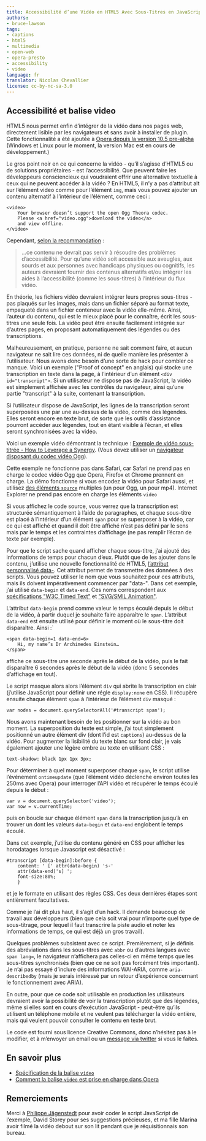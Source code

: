 ```yaml
---
title: Accessibilité d’une Vidéo en HTML5 Avec Sous-Titres en JavaScript
authors:
- bruce-lawson
tags:
- captions
- html5
- multimedia
- open-web
- opera-presto
- accessibility
- video
language: fr
translator: Nicolas Chevallier
license: cc-by-nc-sa-3.0
---
```


## Accessibilité et balise video

HTML5 nous permet enfin d’intégrer de la vidéo dans nos pages web, directement lisible par les navigateurs et sans avoir à installer de plugin. Cette fonctionnalité a été ajoutée à [Opera depuis la version 10.5 pre-alpha][1] (Windows et Linux pour le moment, la version Mac est en cours de développement.)

[1]: http://my.opera.com/desktopteam/blog/happy-new-year

Le gros point noir en ce qui concerne la vidéo - qu’il s’agisse d’HTML5 ou de solutions propriétaires - est l’accessibilité. Que peuvent faire les développeurs consciencieux qui voudraient offrir une alternative textuelle à ceux qui ne peuvent accéder à la vidéo ? En HTML5, il n’y a pas d’attribut alt sur l’élément video comme pour l’élément `img`, mais vous pouvez ajouter un contenu alternatif à l’intérieur de l’élément, comme ceci :

	<video>
		Your browser doesn’t support the open Ogg Theora codec.
		Please <a href="video.ogg">download the video</a>
		and view offline.
	</video>

Cependant, [selon la recommandation][2] :

[2]: http://dev.w3.org/html5/spec/video.html#video

> ...ce contenu ne devrait pas servir à résoudre des problèmes d’accessibilité. Pour qu’une vidéo soit accessible aux aveugles, aux sourds et aux personnes avec handicaps physiques ou cognitifs, les auteurs devraient fournir des contenus alternatifs et/ou intégrer les aides à l’accessibilité (comme les sous-titres) à l’intérieur du flux vidéo.

En théorie, les fichiers vidéo devraient intégrer leurs propres sous-titres - pas plaqués sur les images, mais dans un fichier séparé au format texte, empaqueté dans un fichier conteneur avec la vidéo elle-même. Ainsi, l’auteur du contenu, qui est le mieux placé pour le connaître, écrit les sous-titres une seule fois. La vidéo peut être ensuite facilement intégrée sur d’autres pages, en proposant automatiquement des légendes ou des transcriptions.

Malheureusement, en pratique, personne ne sait comment faire, et aucun navigateur ne sait lire ces données, ni de quelle manière les présenter à l’utilisateur. Nous avons donc besoin d’une sorte de hack pour combler ce manque. Voici un exemple ("Proof of concept" en anglais) qui stocke une transcription en texte dans la page, à l’intérieur d’un élément `<div id="transcript">`. Si un utilisateur ne dispose pas de JavaScript, la vidéo est simplement affichée avec les contrôles du navigateur, ainsi qu’une partie "transcript" à la suite, contenant la transcription.

Si l’utilisateur dispose de JavaScript, les lignes de la transcription seront superposées une par une au-dessus de la vidéo, comme des légendes. Elles seront encore en texte brut, de sorte que les outils d’assistance pourront accéder aux légendes, tout en étant visible à l’écran, et elles seront synchronisées avec la vidéo.

Voici un exemple vidéo démontrant la technique : [Exemple de vidéo sous-titrée - How to Leverage a Synergy][3]. (Vous devez utiliser un [navigateur disposant du codec vidéo Ogg][4]).

[3]: http://people.opera.com/brucel/demo/video/accessible-html5-video-captions.html
[4]: http://my.opera.com/desktopteam/blog/happy-new-year

Cette exemple ne fonctionne pas dans Safari, car Safari ne prend pas en charge le codec vidéo Ogg que Opera, Firefox et Chrome prennent en charge. La démo fonctionne si vous encodez la vidéo pour Safari aussi, et utilisez [des éléments `source`][5] multiples (un pour Ogg, un pour mp4). Internet Explorer ne prend pas encore en charge les éléments `video`

[5]: http://dev.w3.org/html5/spec/video.html#the-source-element

Si vous affichez le code source, vous verrez que la transcription est structurée sémantiquement à l’aide de paragraphes, et chaque sous-titre est placé à l’intérieur d’un élément `span` pour se superposer à la vidéo, car ce qui est affiché et quand il doit être affiché n’est pas défini par le sens mais par le temps et les contraintes d’affichage (ne pas remplir l’écran de texte par exemple).

Pour que le script sache quand afficher chaque sous-titre, j’ai ajouté des informations de temps pour chacun d’eux. Plutôt que de les ajouter dans le contenu, j’utilise une nouvelle fonctionnalité de HTML5, [l’attribut personnalisé data-][6]. Cet attribut permet de transmettre des données à des scripts. Vous pouvez utiliser le nom que vous souhaitez pour ces attributs, mais ils doivent impérativement commencer par "data-". Dans cet exemple, j’ai utilisé `data-begin` et `data-end`. Ces noms correspondent aux [spécifications "W3C Timed Text"][7] et ["SVG/SMIL Animation"][8].

[6]: http://dev.w3.org/html5/spec/dom.html#embedding-custom-non-visible-data
[7]: http://www.w3.org/TR/2009/CR-ttaf1-dfxp-20090924/#timing-attribute-vocabulary
[8]: http://www.w3.org/TR/SVG/animate.html#TimingAttributes

L’attribut `data-begin` prend comme valeur le temps écoulé depuis le début de la vidéo, à partir duquel je souhaite faire apparaître le `span`. L’attribut `data-end` est ensuite utilisé pour définir le moment où le sous-titre doit disparaître. Ainsi :`

	<span data-begin=1 data-end=6>
		Hi, my name’s Dr Archimedes Einstein…
	</span>

affiche ce sous-titre une seconde après le début de la vidéo, puis le fait disparaître 6 secondes après le début de la vidéo (donc 5 secondes d’affichage en tout).

Le script masque alors alors l’élément `div` qui abrite la transcription en clair (j’utilise JavaScript pour définir une régle `display:none` en CSS). Il récupère ensuite chaque élément `span` à l’intérieur de l’élément `div` masqué :

	var nodes = document.querySelectorAll('#transcript span');

Nous avons maintenant besoin de les positionner sur la vidéo au bon moment. La superposition du texte est simple, j’ai tout simplement positionné un autre élément div (dont l’id est `captions`) au-dessus de la vidéo. Pour augmenter la lisibilité du texte blanc sur fond clair, je vais également ajouter une légère ombre au texte en utilisant CSS :

	text-shadow: black 1px 1px 3px;

Pour déterminer à quel moment superposer chaque `span`, le script utilise l’événement `ontimeupdate` (que l’élément vidéo déclenche environ toutes les 250ms avec Opera) pour interroger l’API vidéo et récupérer le temps écoulé depuis le début :

	var v = document.querySelector('video');
	var now = v.currentTime;

puis on boucle sur chaque élément `span` dans la transcription jusqu’à en trouver un dont les valeurs `data-begin` et `data-end` englobent le temps écoulé.

Dans cet exemple, j’utilise du contenu généré en CSS pour afficher les horodatages lorsque Javascript est désactivé :

	#transcript [data-begin]:before {
		content: ' [' attr(data-begin) 's-'
		attr(data-end)'s] ';
		font-size:80%;
		}

et je le formate en utilisant des règles CSS. Ces deux dernières étapes sont entièrement facultatives.

Comme je l’ai dit plus haut, il s’agit d’un hack. Il demande beaucoup de travail aux développeurs (bien que cela soit vrai pour n’importe quel type de sous-titrage, pour lequel il faut transcrire la piste audio et noter les informations de temps, ce qui est déjà un gros travail).

Quelques problèmes subsistent avec ce script. Premièrement, si je définis des abréviations dans les sous-titres avec `abbr` ou d’autres langues avec `span lang=`, le navigateur n’affichera pas celles-ci en même temps que les sous-titres synchronisés (bien que ce ne soit pas forcément très important). Je n’ai pas essayé d’inclure des informations WAI-ARIA, comme `aria-describedby` (mais je serais intéressé par un retour d’expérience concernant le fonctionnement avec ARIA).

En outre, pour que ce code soit utilisable en production les utilisateurs devraient avoir la possibilité de voir la transcription plutôt que des légendes, même si elles sont en cours d’exécution JavaScript - peut-être qu’ils utilisent un téléphone mobile et ne veulent pas télécharger la vidéo entière, mais qui veulent pouvoir consulter le contenu en texte brut.

Le code est fourni sous licence Creative Commons, donc n’hésitez pas à le modifier, et à m’envoyer un email ou un [message via twitter][9] si vous le faites.

[9]: http://www.twitter.com/brucel

## En savoir plus

- [Spécification de la balise `video`][10]
- [Comment la balise `video` est prise en charge dans Opera][11]

[10]: https://html.spec.whatwg.org/multipage/the-video-element.html#the-video-element
[11]: http://my.opera.com/core/blog/2009/12/31/re-introducing-video

## Remerciements

Merci à [Philippe Jägenstedt][12] pour avoir coder le script JavaScript de l’exemple, David Storey pour ses suggestions précieuses, et ma fille Marina avoir filmé la vidéo debout sur son lit pendant que je réquisitionnais son bureau.

[12]: http://www.twitter.com/foolip
